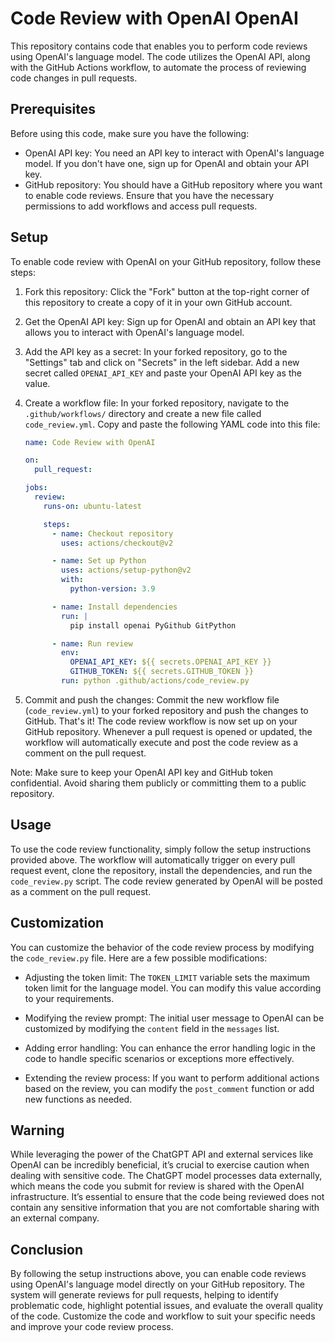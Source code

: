 # Code Review with OpenAI OpenAI    

This repository contains code that enables you to perform code reviews using OpenAI's language model. The code utilizes the OpenAI API, along with the GitHub Actions workflow, to automate the process of reviewing code changes in pull requests.

## Prerequisites

Before using this code, make sure you have the following:

- OpenAI API key: You need an API key to interact with OpenAI's language model. If you don't have one, sign up for OpenAI and obtain your API key.
- GitHub repository: You should have a GitHub repository where you want to enable code reviews. Ensure that you have the necessary permissions to add workflows and access pull requests.

## Setup

To enable code review with OpenAI on your GitHub repository, follow these steps:

1. Fork this repository: Click the "Fork" button at the top-right corner of this repository to create a copy of it in your own GitHub account.

2. Get the OpenAI API key: Sign up for OpenAI and obtain an API key that allows you to interact with OpenAI's language model.

3. Add the API key as a secret: In your forked repository, go to the "Settings" tab and click on "Secrets" in the left sidebar. Add a new secret called `OPENAI_API_KEY` and paste your OpenAI API key as the value.

4. Create a workflow file: In your forked repository, navigate to the `.github/workflows/` directory and create a new file called `code_review.yml`. Copy and paste the following YAML code into this file:

   ```yaml
   name: Code Review with OpenAI

   on:
     pull_request:

   jobs:
     review:
       runs-on: ubuntu-latest

       steps:
         - name: Checkout repository
           uses: actions/checkout@v2

         - name: Set up Python
           uses: actions/setup-python@v2
           with:
             python-version: 3.9

         - name: Install dependencies
           run: |
             pip install openai PyGithub GitPython

         - name: Run review
           env:
             OPENAI_API_KEY: ${{ secrets.OPENAI_API_KEY }}
             GITHUB_TOKEN: ${{ secrets.GITHUB_TOKEN }}
           run: python .github/actions/code_review.py
     ```

5. Commit and push the changes: Commit the new workflow file (`code_review.yml`) to your forked repository and push the changes to GitHub. That's it! The code review workflow is now set up on your GitHub repository. Whenever a pull request is opened or updated, the workflow will automatically execute and post the code review as a comment on the pull request.

Note: Make sure to keep your OpenAI API key and GitHub token confidential. Avoid sharing them publicly or committing them to a public repository.

## Usage

To use the code review functionality, simply follow the setup instructions provided above. The workflow will automatically trigger on every pull request event, clone the repository, install the dependencies, and run the `code_review.py` script. The code review generated by OpenAI will be posted as a comment on the pull request.

## Customization

You can customize the behavior of the code review process by modifying the `code_review.py` file. Here are a few possible modifications:

- Adjusting the token limit: The `TOKEN_LIMIT` variable sets the maximum token limit for the language model. You can modify this value according to your requirements.

- Modifying the review prompt: The initial user message to OpenAI can be customized by modifying the `content` field in the `messages` list.

- Adding error handling: You can enhance the error handling logic in the code to handle specific scenarios or exceptions more effectively.

- Extending the review process: If you want to perform additional actions based on the review, you can modify the `post_comment` function or add new functions as needed.

## Warning

While leveraging the power of the ChatGPT API and external services like OpenAI can be incredibly beneficial, it’s crucial to exercise caution when dealing with sensitive code. The ChatGPT model processes data externally, which means the code you submit for review is shared with the OpenAI infrastructure. It’s essential to ensure that the code being reviewed does not contain any sensitive information that you are not comfortable sharing with an external company.

## Conclusion

By following the setup instructions above, you can enable code reviews using OpenAI's language model directly on your GitHub repository. The system will generate reviews for pull requests, helping to identify problematic code, highlight potential issues, and evaluate the overall quality of the code. Customize the code and workflow to suit your specific needs and improve your code review process.
